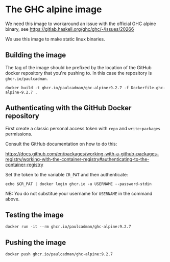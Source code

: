 # The GHC alpine image

We need this image to workaround an issue with the official GHC alpine binary,
see https://gitlab.haskell.org/ghc/ghc/-/issues/20266

We use this image to make static linux binaries.

## Building the image

The tag of the image should be prefixed by the location of the GitHub docker
repository that you're pushing to. In this case the repository is `
ghcr.io/paulcadman`.

```shell
docker build -t ghcr.io/paulcadman/ghc-alpine:9.2.7 -f Dockerfile-ghc-alpine-9.2.7 .
```

## Authenticating with the GitHub Docker repository

First create a classic personal access token with `repo` and `write:packages`
permissions.

Consult the GitHub documentation on how to do this:

https://docs.github.com/en/packages/working-with-a-github-packages-registry/working-with-the-container-registry#authenticating-to-the-container-registry

Set the token to the variable `CR_PAT` and then authenticate:

```shell
echo $CR_PAT | docker login ghcr.io -u USERNAME --password-stdin
```

NB: You do not substitue your username for `USERNAME` in the command above.

## Testing the image

```shell
docker run -it --rm ghcr.io/paulcadman/ghc-alpine:9.2.7
```

## Pushing the image

```shell
docker push ghcr.io/paulcadman/ghc-alpine:9.2.7

```
